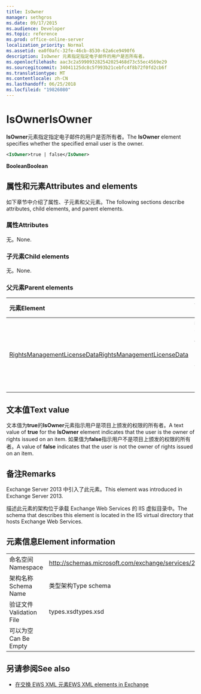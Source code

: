 ```yaml
---
title: IsOwner
manager: sethgros
ms.date: 09/17/2015
ms.audience: Developer
ms.topic: reference
ms.prod: office-online-server
localization_priority: Normal
ms.assetid: ea0f0afc-32fe-46cb-8530-62a6ce9490f6
description: IsOwner 元素指定指定电子邮件的用户是否所有者。
ms.openlocfilehash: aac3c2a599093282542025468d73c55ec4569e29
ms.sourcegitcommit: 34041125dc8c5f993b21cebfc4f8b72f0fd2cb6f
ms.translationtype: MT
ms.contentlocale: zh-CN
ms.lasthandoff: 06/25/2018
ms.locfileid: "19826080"
---
```

# <a name="isowner"></a><span data-ttu-id="ba9a0-103">IsOwner</span><span class="sxs-lookup"><span data-stu-id="ba9a0-103">IsOwner</span></span>

<span data-ttu-id="ba9a0-104">**IsOwner**元素指定指定电子邮件的用户是否所有者。</span><span class="sxs-lookup"><span data-stu-id="ba9a0-104">The **IsOwner** element specifies whether the specified email user is the owner.</span></span> 
  
```XML
<IsOwner>true | false</IsOwner>
```

 <span data-ttu-id="ba9a0-105">**Boolean**</span><span class="sxs-lookup"><span data-stu-id="ba9a0-105">**Boolean**</span></span>
## <a name="attributes-and-elements"></a><span data-ttu-id="ba9a0-106">属性和元素</span><span class="sxs-lookup"><span data-stu-id="ba9a0-106">Attributes and elements</span></span>

<span data-ttu-id="ba9a0-107">如下章节中介绍了属性、子元素和父元素。</span><span class="sxs-lookup"><span data-stu-id="ba9a0-107">The following sections describe attributes, child elements, and parent elements.</span></span>
  
### <a name="attributes"></a><span data-ttu-id="ba9a0-108">属性</span><span class="sxs-lookup"><span data-stu-id="ba9a0-108">Attributes</span></span>

<span data-ttu-id="ba9a0-109">无。</span><span class="sxs-lookup"><span data-stu-id="ba9a0-109">None.</span></span>
  
### <a name="child-elements"></a><span data-ttu-id="ba9a0-110">子元素</span><span class="sxs-lookup"><span data-stu-id="ba9a0-110">Child elements</span></span>

<span data-ttu-id="ba9a0-111">无。</span><span class="sxs-lookup"><span data-stu-id="ba9a0-111">None.</span></span>
  
### <a name="parent-elements"></a><span data-ttu-id="ba9a0-112">父元素</span><span class="sxs-lookup"><span data-stu-id="ba9a0-112">Parent elements</span></span>

|<span data-ttu-id="ba9a0-113">**元素**</span><span class="sxs-lookup"><span data-stu-id="ba9a0-113">**Element**</span></span>|<span data-ttu-id="ba9a0-114">**说明**</span><span class="sxs-lookup"><span data-stu-id="ba9a0-114">**Description**</span></span>|
|:-----|:-----|
|[<span data-ttu-id="ba9a0-115">RightsManagementLicenseData</span><span class="sxs-lookup"><span data-stu-id="ba9a0-115">RightsManagementLicenseData</span></span>](rightsmanagementlicensedata.md) <br/> |<span data-ttu-id="ba9a0-116">指定有关权限管理许可证的信息。</span><span class="sxs-lookup"><span data-stu-id="ba9a0-116">Specifies information about the rights management license.</span></span>  <br/> |
   
## <a name="text-value"></a><span data-ttu-id="ba9a0-117">文本值</span><span class="sxs-lookup"><span data-stu-id="ba9a0-117">Text value</span></span>

<span data-ttu-id="ba9a0-118">文本值为**true**的**IsOwner**元素指示用户是项目上颁发的权限的所有者。</span><span class="sxs-lookup"><span data-stu-id="ba9a0-118">A text value of **true** for the **IsOwner** element indicates that the user is the owner of rights issued on an item.</span></span> <span data-ttu-id="ba9a0-119">如果值为**false**指示用户不是项目上颁发的权限的所有者。</span><span class="sxs-lookup"><span data-stu-id="ba9a0-119">A value of **false** indicates that the user is not the owner of rights issued on an item.</span></span> 
  
## <a name="remarks"></a><span data-ttu-id="ba9a0-120">备注</span><span class="sxs-lookup"><span data-stu-id="ba9a0-120">Remarks</span></span>

<span data-ttu-id="ba9a0-121">Exchange Server 2013 中引入了此元素。</span><span class="sxs-lookup"><span data-stu-id="ba9a0-121">This element was introduced in Exchange Server 2013.</span></span>
  
<span data-ttu-id="ba9a0-122">描述此元素的架构位于承载 Exchange Web Services 的 IIS 虚拟目录中。</span><span class="sxs-lookup"><span data-stu-id="ba9a0-122">The schema that describes this element is located in the IIS virtual directory that hosts Exchange Web Services.</span></span>
  
## <a name="element-information"></a><span data-ttu-id="ba9a0-123">元素信息</span><span class="sxs-lookup"><span data-stu-id="ba9a0-123">Element information</span></span>

|||
|:-----|:-----|
|<span data-ttu-id="ba9a0-124">命名空间</span><span class="sxs-lookup"><span data-stu-id="ba9a0-124">Namespace</span></span>  <br/> |http://schemas.microsoft.com/exchange/services/2006/types  <br/> |
|<span data-ttu-id="ba9a0-125">架构名称</span><span class="sxs-lookup"><span data-stu-id="ba9a0-125">Schema Name</span></span>  <br/> |<span data-ttu-id="ba9a0-126">类型架构</span><span class="sxs-lookup"><span data-stu-id="ba9a0-126">Type schema</span></span>  <br/> |
|<span data-ttu-id="ba9a0-127">验证文件</span><span class="sxs-lookup"><span data-stu-id="ba9a0-127">Validation File</span></span>  <br/> |<span data-ttu-id="ba9a0-128">types.xsd</span><span class="sxs-lookup"><span data-stu-id="ba9a0-128">types.xsd</span></span>  <br/> |
|<span data-ttu-id="ba9a0-129">可以为空</span><span class="sxs-lookup"><span data-stu-id="ba9a0-129">Can Be Empty</span></span>  <br/> ||
   
## <a name="see-also"></a><span data-ttu-id="ba9a0-130">另请参阅</span><span class="sxs-lookup"><span data-stu-id="ba9a0-130">See also</span></span>



- [<span data-ttu-id="ba9a0-131">在交换 EWS XML 元素</span><span class="sxs-lookup"><span data-stu-id="ba9a0-131">EWS XML elements in Exchange</span></span>](ews-xml-elements-in-exchange.md)

